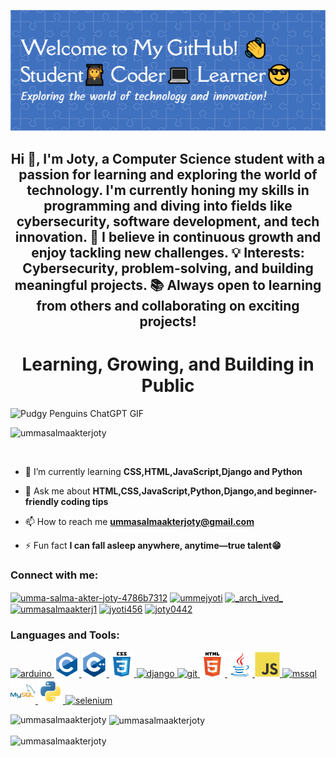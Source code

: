 ![Welcome Banner](./github-header-banner.png)
<h2 align="center">Hi 👋, I'm Joty, a Computer Science student with a passion for learning and exploring the world of technology. I'm currently honing my skills in programming and diving into fields like cybersecurity, software development, and tech innovation. 🌱 I believe in continuous growth and enjoy tackling new challenges. 💡 Interests: Cybersecurity, problem-solving, and building meaningful projects. 📚 Always open to learning from others and collaborating on exciting projects!</h2>
<h1 align="center">Learning, Growing, and Building in Public</h1>
<img src="https://media.giphy.com/media/0lGd2OXXHe4tFhb7Wh/giphy.gif" alt="Pudgy Penguins ChatGPT GIF" width="500">


<p align="left"> <img src="https://komarev.com/ghpvc/?username=ummasalmaakterjoty&label=Profile%20views&color=0e75b6&style=flat" alt="ummasalmaakterjoty" /> </p>

<p align="left"> <a href="https://twitter.com/" target="blank"><img src="https://img.shields.io/twitter/follow/?logo=twitter&style=for-the-badge" alt="" /></a> </p>

- 🌱 I’m currently learning **CSS,HTML,JavaScript,Django and Python**

- 💬 Ask me about **HTML,CSS,JavaScript,Python,Django,and beginner-friendly coding tips**

- 📫 How to reach me **ummasalmaakterjoty@gmail.com**

- ⚡ Fun fact **I can fall asleep anywhere, anytime—true talent😁**

<h3 align="left">Connect with me:</h3>
<p align="left">
<a href="https://linkedin.com/in/umma-salma-akter-joty-4786b7312" target="blank"><img align="center" src="https://raw.githubusercontent.com/rahuldkjain/github-profile-readme-generator/master/src/images/icons/Social/linked-in-alt.svg" alt="umma-salma-akter-joty-4786b7312" height="30" width="40" /></a>
<a href="https://fb.com/ummejyoti" target="blank"><img align="center" src="https://raw.githubusercontent.com/rahuldkjain/github-profile-readme-generator/master/src/images/icons/Social/facebook.svg" alt="ummejyoti" height="30" width="40" /></a>
<a href="https://instagram.com/_arch_ived_" target="blank"><img align="center" src="https://raw.githubusercontent.com/rahuldkjain/github-profile-readme-generator/master/src/images/icons/Social/instagram.svg" alt="_arch_ived_" height="30" width="40" /></a>
<a href="https://www.hackerrank.com/ummasalmaakterj1" target="blank"><img align="center" src="https://raw.githubusercontent.com/rahuldkjain/github-profile-readme-generator/master/src/images/icons/Social/hackerrank.svg" alt="ummasalmaakterj1" height="30" width="40" /></a>
<a href="https://codeforces.com/profile/jyoti456" target="blank"><img align="center" src="https://raw.githubusercontent.com/rahuldkjain/github-profile-readme-generator/master/src/images/icons/Social/codeforces.svg" alt="jyoti456" height="30" width="40" /></a>
<a href="https://discord.gg/joty0442" target="blank"><img align="center" src="https://raw.githubusercontent.com/rahuldkjain/github-profile-readme-generator/master/src/images/icons/Social/discord.svg" alt="joty0442" height="30" width="40" /></a>
</p>

<h3 align="left">Languages and Tools:</h3>
<p align="left"> <a href="https://www.arduino.cc/" target="_blank" rel="noreferrer"> <img src="https://cdn.worldvectorlogo.com/logos/arduino-1.svg" alt="arduino" width="40" height="40"/> </a> <a href="https://www.cprogramming.com/" target="_blank" rel="noreferrer"> <img src="https://raw.githubusercontent.com/devicons/devicon/master/icons/c/c-original.svg" alt="c" width="40" height="40"/> </a> <a href="https://www.w3schools.com/cpp/" target="_blank" rel="noreferrer"> <img src="https://raw.githubusercontent.com/devicons/devicon/master/icons/cplusplus/cplusplus-original.svg" alt="cplusplus" width="40" height="40"/> </a> <a href="https://www.w3schools.com/css/" target="_blank" rel="noreferrer"> <img src="https://raw.githubusercontent.com/devicons/devicon/master/icons/css3/css3-original-wordmark.svg" alt="css3" width="40" height="40"/> </a> <a href="https://www.djangoproject.com/" target="_blank" rel="noreferrer"> <img src="https://cdn.worldvectorlogo.com/logos/django.svg" alt="django" width="40" height="40"/> </a> <a href="https://git-scm.com/" target="_blank" rel="noreferrer"> <img src="https://www.vectorlogo.zone/logos/git-scm/git-scm-icon.svg" alt="git" width="40" height="40"/> </a> <a href="https://www.w3.org/html/" target="_blank" rel="noreferrer"> <img src="https://raw.githubusercontent.com/devicons/devicon/master/icons/html5/html5-original-wordmark.svg" alt="html5" width="40" height="40"/> </a> <a href="https://www.java.com" target="_blank" rel="noreferrer"> <img src="https://raw.githubusercontent.com/devicons/devicon/master/icons/java/java-original.svg" alt="java" width="40" height="40"/> </a> <a href="https://developer.mozilla.org/en-US/docs/Web/JavaScript" target="_blank" rel="noreferrer"> <img src="https://raw.githubusercontent.com/devicons/devicon/master/icons/javascript/javascript-original.svg" alt="javascript" width="40" height="40"/> </a> <a href="https://www.microsoft.com/en-us/sql-server" target="_blank" rel="noreferrer"> <img src="https://www.svgrepo.com/show/303229/microsoft-sql-server-logo.svg" alt="mssql" width="40" height="40"/> </a> <a href="https://www.mysql.com/" target="_blank" rel="noreferrer"> <img src="https://raw.githubusercontent.com/devicons/devicon/master/icons/mysql/mysql-original-wordmark.svg" alt="mysql" width="40" height="40"/> </a> <a href="https://www.python.org" target="_blank" rel="noreferrer"> <img src="https://raw.githubusercontent.com/devicons/devicon/master/icons/python/python-original.svg" alt="python" width="40" height="40"/> </a> <a href="https://www.selenium.dev" target="_blank" rel="noreferrer"> <img src="https://raw.githubusercontent.com/detain/svg-logos/780f25886640cef088af994181646db2f6b1a3f8/svg/selenium-logo.svg" alt="selenium" width="40" height="40"/> </a> </p>

<p><img align="left" src="https://github-readme-stats.vercel.app/api/top-langs?username=ummasalmaakterjoty&show_icons=true&locale=en&layout=compact" alt="ummasalmaakterjoty" /></p>

<p>&nbsp;<img align="center" src="https://github-readme-stats.vercel.app/api?username=ummasalmaakterjoty&show_icons=true&locale=en" alt="ummasalmaakterjoty" /></p>

<p><img align="center" src="https://github-readme-streak-stats.herokuapp.com/?user=ummasalmaakterjoty&" alt="ummasalmaakterjoty" /></p>
